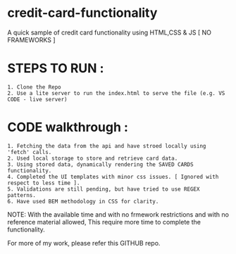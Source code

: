 # credit-card-functionality

A quick sample of credit card functionality using HTML,CSS &amp; JS [ NO FRAMEWORKS ]

# STEPS TO RUN :

    1. Clone the Repo
    2. Use a lite server to run the index.html to serve the file (e.g. VS CODE - live server)

# CODE walkthrough :

    1. Fetching the data from the api and have stroed locally using 'fetch' calls.
    2. Used local storage to store and retrieve card data.
    3. Using stored data, dynamically rendering the SAVED CARDS functionality.
    4. Completed the UI templates with minor css issues. [ Ignored with respect to less time ].
    5. Validations are still pending, but have tried to use REGEX patterns.
    6. Have used BEM methodology in CSS for clarity.

NOTE: With the available time and with no frmework restrictions and with no reference material allowed, This require more time to complete the functionality.

For more of my work, please refer this GITHUB repo.
